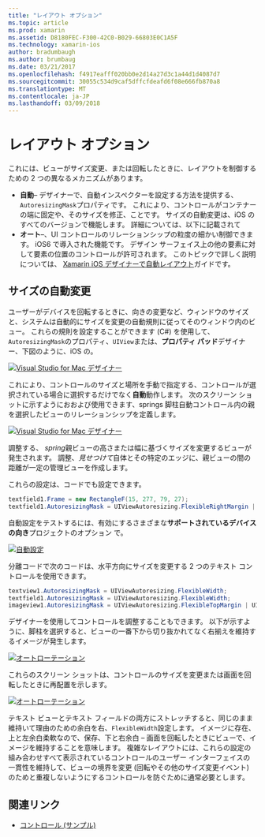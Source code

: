 ```yaml
---
title: "レイアウト オプション"
ms.topic: article
ms.prod: xamarin
ms.assetid: D8180FEC-F300-42C0-B029-66803E0C1A5F
ms.technology: xamarin-ios
author: bradumbaugh
ms.author: brumbaug
ms.date: 03/21/2017
ms.openlocfilehash: f4917eafff020bb0e2d14a27d3c1a44d1d4087d7
ms.sourcegitcommit: 30055c534d9caf5dffcfdeafd6f08e666fb870a8
ms.translationtype: MT
ms.contentlocale: ja-JP
ms.lasthandoff: 03/09/2018
---
```

# <a name="layout-options"></a>レイアウト オプション

これには、ビューがサイズ変更、または回転したときに、レイアウトを制御するための 2 つの異なるメカニズムがあります。

-  **自動**– デザイナーで、自動インスペクターを設定する方法を提供する、`AutoresizingMask`プロパティです。 これにより、コントロールがコンテナーの端に固定や、そのサイズを修正、ことです。 サイズの自動変更は、iOS のすべてのバージョンで機能します。 詳細については、以下に記載されて
-  **オート**–、UI コントロールのリレーションシップの粒度の細かい制御できます。 iOS6 で導入された機能です。 デザイン サーフェイス上の他の要素に対して要素の位置のコントロールが許可されます。 このトピックで詳しく説明については、 [Xamarin iOS デザイナーで自動レイアウト](~/ios/user-interface/designer/designer-auto-layout.md)ガイドです。


## <a name="autosizing"></a>サイズの自動変更

ユーザーがデバイスを回転するときに、向きの変更など、ウィンドウのサイズと、システムは自動的にサイズを変更の自動規則に従ってそのウィンドウ内のビュー。 これらの規則を設定することができます (C#) を使用して、`AutoresizingMask`のプロパティ、`UIView`または、**プロパティ パッド**デザイナー、下図のように、iOS の。

 [![](layout-options-images/image41.png "Visual Studio for Mac デザイナー")](layout-options-images/image41.png#lightbox)

これにより、コントロールのサイズと場所を手動で指定する、コントロールが選択されている場合に選択するだけでなく**自動**動作します。 次のスクリーン ショットに示すようにおおよび使用できます、springs 脚柱自動コントロール内の親を選択したビューのリレーションシップを定義します。

 [![](layout-options-images/image42.png "Visual Studio for Mac デザイナー")](layout-options-images/image42.png#lightbox)

調整する、 *spring*親ビューの高さまたは幅に基づくサイズを変更するビューが発生されます。 調整、*見せつけて*自体とその特定のエッジに、親ビューの間の距離が一定の管理ビューを作成します。

これらの設定は、コードでも設定できます。

```csharp
textfield1.Frame = new RectangleF(15, 277, 79, 27);
textfield1.AutoresizingMask = UIViewAutoresizing.FlexibleRightMargin | UIViewAutoresizing.FlexibleBottomMargin;
```


自動設定をテストするには、有効にするさまざまな**サポートされているデバイスの向き**プロジェクトのオプション で。

 [![](layout-options-images/image43a.png "自動設定")](layout-options-images/image43a.png#lightbox)

分離コードで次のコードは、水平方向にサイズを変更する 2 つのテキスト コントロールを使用できます。

```csharp
textview1.AutoresizingMask = UIViewAutoresizing.FlexibleWidth;
textfield1.AutoresizingMask = UIViewAutoresizing.FlexibleWidth;
imageview1.AutoresizingMask = UIViewAutoresizing.FlexibleTopMargin | UIViewAutoresizing.FlexibleLeftMargin;
```


デザイナーを使用してコントロールを調整することもできます。 以下が示すように、脚柱を選択すると、ビューの一番下から切り抜かれてなく右揃えを維持するイメージが発生します。

 [![](layout-options-images/autoresize.png "オートローテーション")](layout-options-images/autoresize.png#lightbox)

これらのスクリーン ショットは、コントロールのサイズを変更または画面を回転したときに再配置を示します。

 [![](layout-options-images/image44a.png "オートローテーション")](layout-options-images/image44a.png#lightbox)

テキスト ビューとテキスト フィールドの両方にストレッチすると、同じのまま維持いて理由のための余白を右、`FlexibleWidth`設定します。 イメージに存在、上と左余白柔軟なので、保存、下と右余白 – 画面を回転したときにビューで、イメージを維持することを意味します。 複雑なレイアウトには、これらの設定の組み合わせすべて表示されているコントロールのユーザー インターフェイスの一貫性を維持して、ビューの境界を変更 (回転やその他のサイズ変更イベント) のためと重複しないようにするコントロールを防ぐために通常必要とします。





## <a name="related-links"></a>関連リンク

- [コントロール (サンプル)](https://developer.xamarin.com/samples/Controls/)
